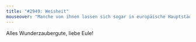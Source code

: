 ```yaml
---
title: "#2949: Weisheit"
mouseover: "Manche von ihnen lassen sich sogar in europäische Hauptstädte tragen."
---
```


Alles Wunderzaubergute, liebe Eule!

